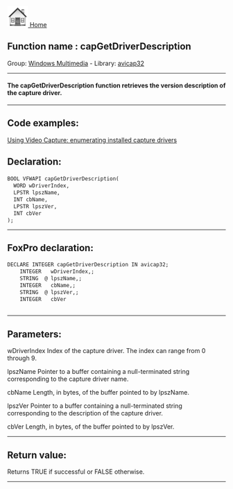 [<img src="../../images/home.png"> Home ](https://github.com/VFPX/Win32API)  

## Function name : capGetDriverDescription
Group: [Windows Multimedia](../../functions_group.md#Windows_Multimedia)  -  Library: [avicap32](../../Libraries.md#avicap32)  
***  


#### The capGetDriverDescription function retrieves the version description of the capture driver.

***  


## Code examples:
[Using Video Capture: enumerating installed capture drivers](../../samples/sample_438.md)  

## Declaration:
```foxpro  
BOOL VFWAPI capGetDriverDescription(
  WORD wDriverIndex,
  LPSTR lpszName,
  INT cbName,
  LPSTR lpszVer,
  INT cbVer
);  
```  
***  


## FoxPro declaration:
```foxpro  
DECLARE INTEGER capGetDriverDescription IN avicap32;
	INTEGER   wDriverIndex,;
	STRING  @ lpszName,;
	INTEGER   cbName,;
	STRING  @ lpszVer,;
	INTEGER   cbVer
  
```  
***  


## Parameters:
wDriverIndex
Index of the capture driver. The index can range from 0 through 9.

lpszName
Pointer to a buffer containing a null-terminated string corresponding to the capture driver name.

cbName
Length, in bytes, of the buffer pointed to by lpszName.

lpszVer
Pointer to a buffer containing a null-terminated string corresponding to the description of the capture driver.

cbVer
Length, in bytes, of the buffer pointed to by lpszVer.
  
***  


## Return value:
Returns TRUE if successful or FALSE otherwise.  
***  

